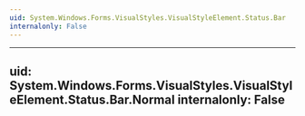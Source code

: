 ```yaml
---
uid: System.Windows.Forms.VisualStyles.VisualStyleElement.Status.Bar
internalonly: False
---
```


---
uid: System.Windows.Forms.VisualStyles.VisualStyleElement.Status.Bar.Normal
internalonly: False
---
